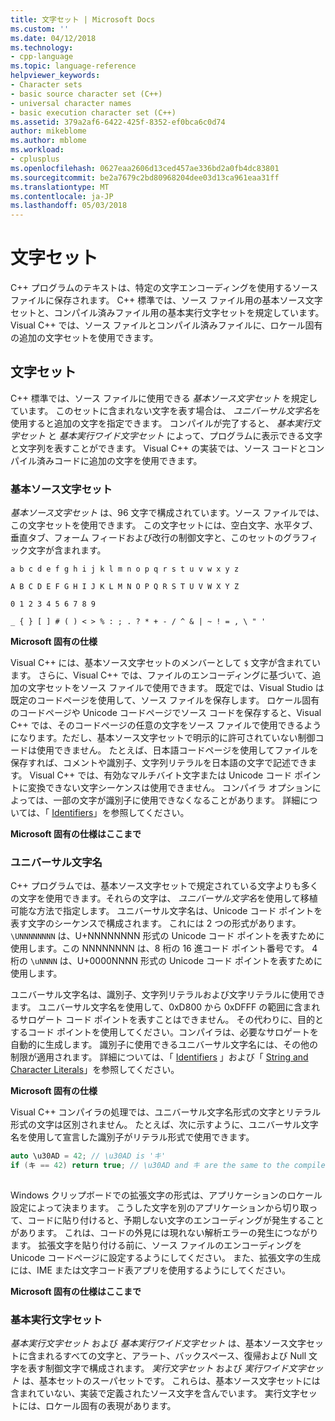 ```yaml
---
title: 文字セット | Microsoft Docs
ms.custom: ''
ms.date: 04/12/2018
ms.technology:
- cpp-language
ms.topic: language-reference
helpviewer_keywords:
- Character sets
- basic source character set (C++)
- universal character names
- basic execution character set (C++)
ms.assetid: 379a2af6-6422-425f-8352-ef0bca6c0d74
author: mikeblome
ms.author: mblome
ms.workload:
- cplusplus
ms.openlocfilehash: 0627eaa2606d13ced457ae336bd2a0fb4dc83801
ms.sourcegitcommit: be2a7679c2bd80968204dee03d13ca961eaa31ff
ms.translationtype: MT
ms.contentlocale: ja-JP
ms.lasthandoff: 05/03/2018
---
```

# <a name="character-sets"></a>文字セット
C++ プログラムのテキストは、特定の文字エンコーディングを使用するソース ファイルに保存されます。 C++ 標準では、ソース ファイル用の基本ソース文字セットと、コンパイル済みファイル用の基本実行文字セットを規定しています。 Visual C++ では、ソース ファイルとコンパイル済みファイルに、ロケール固有の追加の文字セットを使用できます。  
  
## <a name="character-sets"></a>文字セット  
 C++ 標準では、ソース ファイルに使用できる *基本ソース文字セット* を規定しています。 このセットに含まれない文字を表す場合は、 *ユニバーサル文字名*を使用すると追加の文字を指定できます。 コンパイルが完了すると、 *基本実行文字セット* と *基本実行ワイド文字セット* によって、プログラムに表示できる文字と文字列を表すことができます。 Visual C++ の実装では、ソース コードとコンパイル済みコードに追加の文字を使用できます。  
  
### <a name="basic-source-character-set"></a>基本ソース文字セット  
 *基本ソース文字セット* は、96 文字で構成されています。ソース ファイルでは、この文字セットを使用できます。 この文字セットには、空白文字、水平タブ、垂直タブ、フォーム フィードおよび改行の制御文字と、このセットのグラフィック文字が含まれます。  
  
 `a b c d e f g h i j k l m n o p q r s t u v w x y z`  
  
 `A B C D E F G H I J K L M N O P Q R S T U V W X Y Z`  
  
 `0 1 2 3 4 5 6 7 8 9`  
  
 `_ { } [ ] # ( ) < > % : ; . ? * + - / ^ & | ~ ! = , \ " '`  
  
 **Microsoft 固有の仕様**  
  
 Visual C++ には、基本ソース文字セットのメンバーとして `$` 文字が含まれています。 さらに、Visual C++ では、ファイルのエンコーディングに基づいて、追加の文字セットをソース ファイルで使用できます。 既定では、Visual Studio は既定のコードページを使用して、ソース ファイルを保存します。 ロケール固有のコードページや Unicode コードページでソース コードを保存すると、Visual C++ では、そのコードページの任意の文字をソース ファイルで使用できるようになります。ただし、基本ソース文字セットで明示的に許可されていない制御コードは使用できません。 たとえば、日本語コードページを使用してファイルを保存すれば、コメントや識別子、文字列リテラルを日本語の文字で記述できます。 Visual C++ では、有効なマルチバイト文字または Unicode コード ポイントに変換できない文字シーケンスは使用できません。 コンパイラ オプションによっては、一部の文字が識別子に使用できなくなることがあります。 詳細については、「 [Identifiers](../cpp/identifiers-cpp.md)」を参照してください。  
  
 **Microsoft 固有の仕様はここまで**  
  
### <a name="universal-character-names"></a>ユニバーサル文字名  
 C++ プログラムでは、基本ソース文字セットで規定されている文字よりも多くの文字を使用できます。それらの文字は、 *ユニバーサル文字名*を使用して移植可能な方法で指定します。 ユニバーサル文字名は、Unicode コード ポイントを表す文字のシーケンスで構成されます。  これには 2 つの形式があります。 `\UNNNNNNNN` は、U+NNNNNNNN 形式の Unicode コード ポイントを表すために使用します。この NNNNNNNN は、8 桁の 16 進コード ポイント番号です。 4 桁の `\uNNNN` は、U+0000NNNN 形式の Unicode コード ポイントを表すために使用します。  
  
 ユニバーサル文字名は、識別子、文字列リテラルおよび文字リテラルに使用できます。 ユニバーサル文字名を使用して、0xD800 から 0xDFFF の範囲に含まれるサロゲート コード ポイントを表すことはできません。 その代わりに、目的とするコード ポイントを使用してください。コンパイラは、必要なサロゲートを自動的に生成します。 識別子に使用できるユニバーサル文字名には、その他の制限が適用されます。 詳細については、「 [Identifiers](../cpp/identifiers-cpp.md) 」および「 [String and Character Literals](../cpp/string-and-character-literals-cpp.md)」を参照してください。  
  
 **Microsoft 固有の仕様**  
  
 Visual C++ コンパイラの処理では、ユニバーサル文字名形式の文字とリテラル形式の文字は区別されません。 たとえば、次に示すように、ユニバーサル文字名を使用して宣言した識別子がリテラル形式で使用できます。  
  
```cpp  
auto \u30AD = 42; // \u30AD is 'キ'  
if (キ == 42) return true; // \u30AD and キ are the same to the compiler  
  
```  
  
 Windows クリップボードでの拡張文字の形式は、アプリケーションのロケール設定によって決まります。 こうした文字を別のアプリケーションから切り取って、コードに貼り付けると、予期しない文字のエンコーディングが発生することがあります。 これは、コードの外見には現れない解析エラーの発生につながります。 拡張文字を貼り付ける前に、ソース ファイルのエンコーディングを Unicode コードページに設定するようにしてください。 また、拡張文字の生成には、IME または文字コード表アプリを使用するようにしてください。  
  
 **Microsoft 固有の仕様はここまで**  
  
### <a name="basic-execution-character-set"></a>基本実行文字セット  
 *基本実行文字セット* および *基本実行ワイド文字セット* は、基本ソース文字セットに含まれるすべての文字と、アラート、バックスペース、復帰および Null 文字を表す制御文字で構成されます。   *実行文字セット* および *実行ワイド文字セット* は、基本セットのスーパセットです。 これらは、基本ソース文字セットには含まれていない、実装で定義されたソース文字を含んでいます。 実行文字セットには、ロケール固有の表現があります。
